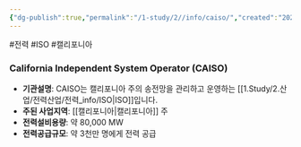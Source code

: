 ```yaml
---
{"dg-publish":true,"permalink":"/1-study/2//info/caiso/","created":"2024-11-20T21:02:29.224+09:00","updated":"2025-06-03T20:07:21.849+09:00"}
---
```


#전력 #ISO #캘리포니아 

### California Independent System Operator (CAISO)

- **기관설명**: CAISO는 캘리포니아 주의 송전망을 관리하고 운영하는 [[1.Study/2.산업/전력산업/전력_info/ISO\|ISO]]입니다.
- **주된 사업지역**: [[캘리포니아\|캘리포니아]] 주
- **전력설비용량**: 약 80,000 MW
- **전력공급규모**: 약 3천만 명에게 전력 공급